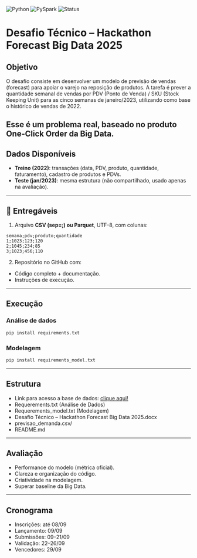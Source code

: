 ![Python](https://img.shields.io/badge/Python-3.9%2B-blue)
![PySpark](https://img.shields.io/badge/Spark-3.5-orange)
![Status](https://img.shields.io/badge/status-%20Desenvolvido-green)

#  Desafio Técnico – Hackathon Forecast Big Data 2025

## Objetivo

O desafio consiste em desenvolver um modelo de previsão de vendas (forecast) para apoiar o varejo na reposição de produtos.
A tarefa é prever a quantidade semanal de vendas por PDV (Ponto de Venda) / SKU (Stock Keeping Unit) para as cinco semanas de janeiro/2023, utilizando como base o histórico de vendas de 2022.

Esse é um problema real, baseado no produto One-Click Order da Big Data.
---

## Dados Disponíveis

- **Treino (2022)**: transações (data, PDV, produto, quantidade, faturamento), cadastro de produtos e PDVs.  
- **Teste (jan/2023)**: mesma estrutura (não compartilhado, usado apenas na avaliação).  

---

## 🧾 Entregáveis

1. Arquivo **CSV (sep=;) ou Parquet**, UTF-8, com colunas:  

```text
semana;pdv;produto;quantidade
1;1023;123;120
2;1045;234;85
3;1023;456;110
````

2. Repositório no GitHub com:
- Código completo + documentação.  
- Instruções de execução.

---

## Execução
### Análise de dados

```bash
pip install requirements.txt
```

### Modelagem

```bash
pip install requirements_model.txt
```

---
## Estrutura

- Link para acesso a base de dados: [clique aqui!](https://drive.google.com/drive/folders/1uqz2lxuV8U3q8p5qiUctm_b0UPf7F1NE?usp=sharing) 
- Requerements.txt (Análise de Dados)
- Requerements_model.txt (Modelagem)
-  Desafio Técnico – Hackathon Forecast Big Data 2025.docx
-  previsao_demanda.csv/
-  README.md

---
## Avaliação

- Performance do modelo (métrica oficial).
- Clareza e organização do código.
- Criatividade na modelagem.
- Superar baseline da Big Data.

---

## Cronograma

- Inscrições: até 08/09
- Lançamento: 09/09
- Submissões: 09–21/09
- Validação: 22–26/09
- Vencedores: 29/09
